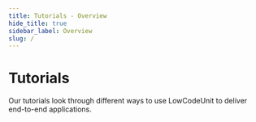 ```yaml
---
title: Tutorials - Overview
hide_title: true
sidebar_label: Overview
slug: /
---
```


# Tutorials

Our tutorials look through different ways to use LowCodeUnit to deliver end-to-end applications.  
